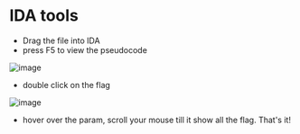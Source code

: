 # IDA tools
- Drag the file into IDA 
- press F5 to view the pseudocode

![image](https://user-images.githubusercontent.com/59368650/172771887-c67569e8-34ec-4296-a686-55bebe247aec.png)

- double click on the flag

![image](https://user-images.githubusercontent.com/59368650/172772013-df84a600-fba2-42c0-805c-f90ad9526cd6.png)

- hover over the param, scroll your mouse till it show all the flag. That's it!
